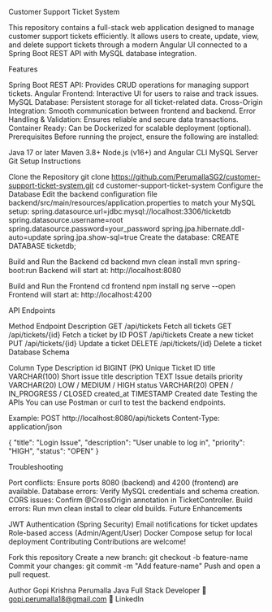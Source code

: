 Customer Support Ticket System

This repository contains a full-stack web application designed to manage customer support tickets efficiently.
It allows users to create, update, view, and delete support tickets through a modern Angular UI connected to a Spring Boot REST API with MySQL database integration.

Features

Spring Boot REST API: Provides CRUD operations for managing support tickets.
Angular Frontend: Interactive UI for users to raise and track issues.
MySQL Database: Persistent storage for all ticket-related data.
Cross-Origin Integration: Smooth communication between frontend and backend.
Error Handling & Validation: Ensures reliable and secure data transactions.
Container Ready: Can be Dockerized for scalable deployment (optional).
Prerequisites Before running the project, ensure the following are installed:

Java 17 or later
Maven 3.8+
Node.js (v16+) and Angular CLI
MySQL Server
Git
Setup Instructions

Clone the Repository
git clone https://github.com/PerumallaSG2/customer-support-ticket-system.git
cd customer-support-ticket-system
Configure the Database Edit the backend configuration file backend/src/main/resources/application.properties to match your MySQL setup:
spring.datasource.url=jdbc:mysql://localhost:3306/ticketdb
spring.datasource.username=root
spring.datasource.password=your_password
spring.jpa.hibernate.ddl-auto=update
spring.jpa.show-sql=true
Create the database: CREATE DATABASE ticketdb;

Build and Run the Backend cd backend mvn clean install mvn spring-boot:run
Backend will start at: http://localhost:8080

Build and Run the Frontend cd frontend npm install ng serve --open
Frontend will start at: http://localhost:4200

API Endpoints

Method	Endpoint	Description
GET	/api/tickets	Fetch all tickets
GET	/api/tickets/{id}	Fetch a ticket by ID
POST	/api/tickets	Create a new ticket
PUT	/api/tickets/{id}	Update a ticket
DELETE	/api/tickets/{id}	Delete a ticket
Database Schema

Column	Type	Description
id	BIGINT (PK)	Unique Ticket ID
title	VARCHAR(100)	Short issue title
description	TEXT	Issue details
priority	VARCHAR(20)	LOW / MEDIUM / HIGH
status	VARCHAR(20)	OPEN / IN_PROGRESS / CLOSED
created_at	TIMESTAMP	Created date
Testing the APIs You can use Postman or curl to test the backend endpoints.

Example: POST http://localhost:8080/api/tickets Content-Type: application/json

{ "title": "Login Issue", "description": "User unable to log in", "priority": "HIGH", "status": "OPEN" }

Troubleshooting

Port conflicts: Ensure ports 8080 (backend) and 4200 (frontend) are available.
Database errors: Verify MySQL credentials and schema creation.
CORS issues: Confirm @CrossOrigin annotation in TicketController.
Build errors: Run mvn clean install to clear old builds.
Future Enhancements

JWT Authentication (Spring Security)
Email notifications for ticket updates
Role-based access (Admin/Agent/User)
Docker Compose setup for local deployment
Contributing Contributions are welcome!

Fork this repository
Create a new branch: git checkout -b feature-name
Commit your changes: git commit -m "Add feature-name"
Push and open a pull request.

Author 
Gopi Krishna Perumalla 
Java Full Stack Developer
📧 gopi.perumalla18@gmail.com
🔗 LinkedIn
